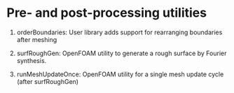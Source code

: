 # Pre- and post-processing utilities

1) orderBoundaries: User library adds support for rearranging boundaries after meshing
 
2) surfRoughGen: OpenFOAM utility to generate a rough surface by Fourier synthesis.

3) runMeshUpdateOnce: OpenFOAM utility for a single mesh update cycle (after surfRoughGen)


